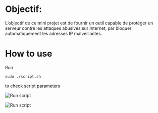 # Objectif:
L’objectif de ce mini projet est de fournir un outil capable de protéger un serveur
contre les attaques abusives sur Internet, par bloquer automatiquement les adresses IP
malveillantes.

# How to use

Run 
```
sudo ./script.sh 
```
to check script parameters

![Run script](https://i.imgur.com/GczhoxW.png)

![Run script](https://i.imgur.com/7AyBJsz.png)


